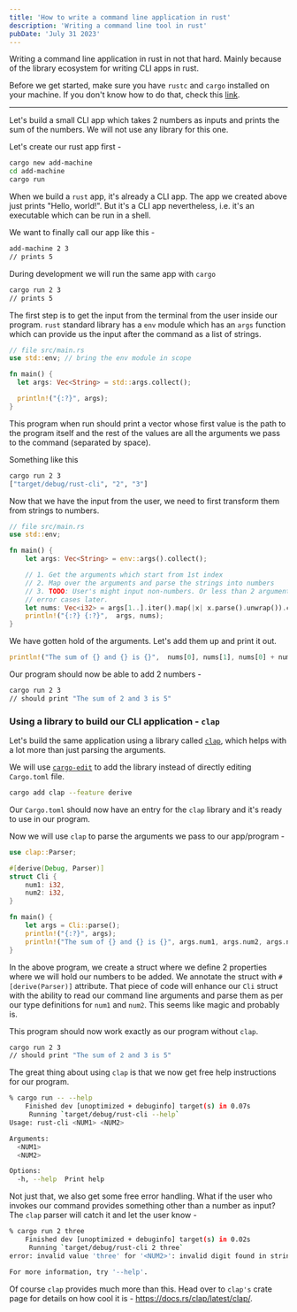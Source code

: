 ```yaml
---
title: 'How to write a command line application in rust'
description: 'Writing a command line tool in rust'
pubDate: 'July 31 2023'
---
```


Writing a command line application in rust in not that hard. Mainly because of the library ecosystem for writing CLI apps in rust.

Before we get started, make sure you have `rustc` and `cargo` installed on your machine. If you don't know how to do that, check this [link](/blog/2023-07-31-rust-quick-setup-macos).

---

Let's build a small CLI app which takes 2 numbers as inputs and prints the sum of the numbers. We will not use any library for this one.

Let's create our rust app first -

```bash
cargo new add-machine
cd add-machine
cargo run
```

When we build a `rust` app, it's already a CLI app. The app we created above just prints "Hello, world!". But it's a CLI app nevertheless, i.e. it's an executable which can be run in a shell.

We want to finally call our app like this -

```bash
add-machine 2 3
// prints 5
```

During development we will run the same app with `cargo`

```bash
cargo run 2 3
// prints 5
```

The first step is to get the input from the terminal from the user inside our program. `rust` standard library has a `env` module which has an `args` function which can provide us the input after the command as a list of strings.

```rust
// file src/main.rs
use std::env; // bring the env module in scope

fn main() {
  let args: Vec<String> = std::args.collect();

  println!("{:?}", args);
}
```

This program when run should print a vector whose first value is the path to the program itself and the rest of the values are all the arguments we pass to the command (separated by space).

Something like this

```bash
cargo run 2 3
["target/debug/rust-cli", "2", "3"]
```

Now that we have the input from the user, we need to first transform them from strings to numbers.

```rust
// file src/main.rs
use std::env;

fn main() {
    let args: Vec<String> = env::args().collect();

    // 1. Get the arguments which start from 1st index
    // 2. Map over the arguments and parse the strings into numbers
    // 3. TODO: User's might input non-numbers. Or less than 2 arguments. Hanlde those
    // error cases later.
    let nums: Vec<i32> = args[1..].iter().map(|x| x.parse().unwrap()).collect();
    println!("{:?} {:?}",  args, nums);
}
```

We have gotten hold of the arguments. Let's add them up and print it out.

```rust
println!("The sum of {} and {} is {}",  nums[0], nums[1], nums[0] + nums[1]);

```

Our program should now be able to add 2 numbers -

```bash
cargo run 2 3
// should print "The sum of 2 and 3 is 5"
```

### Using a library to build our CLI application - `clap`

Let's build the same application using a library called [`clap`](https://docs.rs/clap/latest/clap/), which helps with a lot more than just parsing the arguments.

We will use [`cargo-edit`](https://github.com/killercup/cargo-edit) to add the library instead of directly editing `Cargo.toml` file.

```bash
cargo add clap --feature derive
```

Our `Cargo.toml` should now have an entry for the `clap` library and it's ready to use in our program.

Now we will use `clap` to parse the arguments we pass to our app/program -

```rust
use clap::Parser;

#[derive(Debug, Parser)]
struct Cli {
    num1: i32,
    num2: i32,
}

fn main() {
    let args = Cli::parse();
    println!("{:?}", args);
    println!("The sum of {} and {} is {}", args.num1, args.num2, args.num1 + args.num2);
}
```

In the above program, we create a struct where we define 2 properties where we will hold our numbers to be added. We annotate the struct with `#[derive(Parser)]` attribute. That piece of code will enhance our `Cli` struct with the ability to read our command line arguments and parse them as per our type definitions for `num1` and `num2`. This seems like magic and probably is.

This program should now work exactly as our program without `clap`.

```bash
cargo run 2 3
// should print "The sum of 2 and 3 is 5"
```

The great thing about using `clap` is that we now get free help instructions for our program.

```bash
% cargo run -- --help
    Finished dev [unoptimized + debuginfo] target(s) in 0.07s
     Running `target/debug/rust-cli --help`
Usage: rust-cli <NUM1> <NUM2>

Arguments:
  <NUM1>
  <NUM2>

Options:
  -h, --help  Print help
```

Not just that, we also get some free error handling. What if the user who invokes our command provides something other than a number as input? The `clap` parser will catch it and let the user know -

```bash
% cargo run 2 three
    Finished dev [unoptimized + debuginfo] target(s) in 0.02s
     Running `target/debug/rust-cli 2 three`
error: invalid value 'three' for '<NUM2>': invalid digit found in string

For more information, try '--help'.
```

Of course `clap` provides much more than this. Head over to `clap's` crate page for details on how cool it is - https://docs.rs/clap/latest/clap/.
